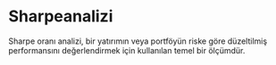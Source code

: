 # Sharpeanalizi
Sharpe oranı analizi, bir yatırımın veya portföyün riske göre düzeltilmiş performansını değerlendirmek için kullanılan temel bir ölçümdür.
